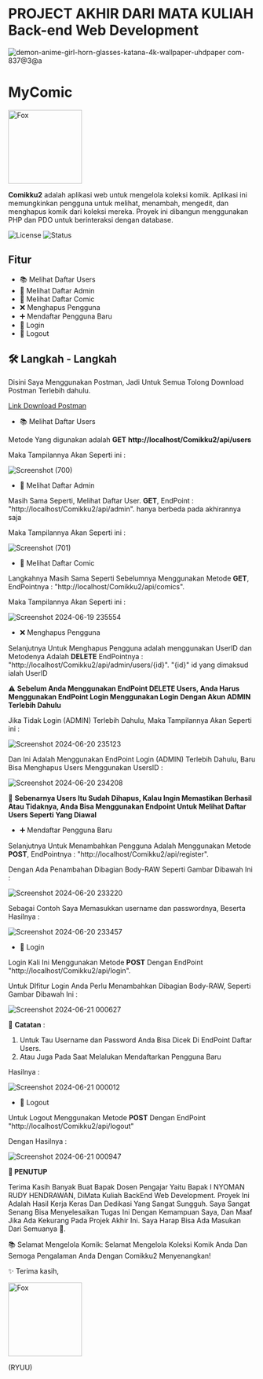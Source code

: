 # PROJECT AKHIR DARI MATA KULIAH Back-end Web Development	

![demon-anime-girl-horn-glasses-katana-4k-wallpaper-uhdpaper com-837@3@a](https://github.com/MAhyarPratama/Comikku2/assets/147960017/a94d93ac-b355-4b43-9b22-35d6dcbd08ee)



#  MyComic

<img src="https://github.com/MAhyarPratama/Comikku2/assets/147960017/0d0adab4-4506-492a-b5a7-84dd2775c3e7" alt="Fox" width="150"> 

**Comikku2** adalah aplikasi web untuk mengelola koleksi komik. Aplikasi ini memungkinkan pengguna untuk melihat, menambah, mengedit, dan menghapus komik dari koleksi mereka. Proyek ini dibangun menggunakan PHP dan PDO untuk berinteraksi dengan database.

![License](https://img.shields.io/badge/license-MIT-blue.svg)
![Status](https://img.shields.io/badge/status-active-green.svg)


## Fitur


- 📚 Melihat Daftar Users
- 👥 Melihat Daftar Admin
- 📖 Melihat Daftar Comic
- ❌ Menghapus Pengguna
- ➕ Mendaftar Pengguna Baru
- 🔑 Login
- 🚪 Logout


## 🛠️ Langkah - Langkah
Disini Saya Menggunakan Postman, Jadi Untuk Semua Tolong Download Postman Terlebih dahulu.

[Link Download Postman](https://www.postman.com/downloads/)



- 📚 Melihat Daftar Users

Metode Yang digunakan adalah **GET** **http://localhost/Comikku2/api/users**

Maka Tampilannya Akan Seperti ini :

![Screenshot (700)](https://github.com/MAhyarPratama/Comikku2/assets/147960017/87704305-22a5-4ff4-a611-f73c945a9df2)



- 👥 Melihat Daftar Admin

Masih Sama Seperti, Melihat Daftar User. **GET**, EndPoint : "http://localhost/Comikku2/api/admin". hanya berbeda pada akhirannya saja

Maka Tampilannya Akan Seperti ini :

![Screenshot (701)](https://github.com/MAhyarPratama/Comikku2/assets/147960017/5630ee85-8f14-4055-9891-ea5f020bb8e7)



- 📖 Melihat Daftar Comic

Langkahnya Masih Sama Seperti Sebelumnya Menggunakan Metode **GET**, EndPointnya : "http://localhost/Comikku2/api/comics".

Maka Tampilannya Akan Seperti ini :

![Screenshot 2024-06-19 235554](https://github.com/MAhyarPratama/Comikku2/assets/147960017/ff960d69-1ca1-48bb-a403-3842892ca3c7)



- ❌ Menghapus Pengguna

Selanjutnya Untuk Menghapus Pengguna adalah menggunakan UserID dan Metodenya Adalah **DELETE** EndPointnya : "http://localhost/Comikku2/api/admin/users/{id}". "{id}" id yang dimaksud ialah UserID

⚠️ **Sebelum Anda Menggunakan EndPoint DELETE Users, Anda Harus Menggunakan EndPoint Login Menggunakan Login Dengan Akun ADMIN Terlebih Dahulu**

Jika Tidak Login (ADMIN) Terlebih Dahulu, Maka Tampilannya Akan Seperti ini :

![Screenshot 2024-06-20 235123](https://github.com/MAhyarPratama/Comikku2/assets/147960017/c7d615e2-b290-48d9-a59b-814bc3ddb269)


Dan Ini Adalah Menggunakan EndPoint Login (ADMIN) Terlebih Dahulu, Baru Bisa Menghapus Users Menggunakan UsersID :

![Screenshot 2024-06-20 234208](https://github.com/MAhyarPratama/Comikku2/assets/147960017/2372467b-74eb-497d-ab4f-9cf09e99c649)

📝 **Sebenarnya Users Itu Sudah Dihapus, Kalau Ingin Memastikan Berhasil Atau Tidaknya, Anda Bisa Menggunakan Endpoint Untuk Melihat Daftar Users Seperti Yang Diawal**



- ➕ Mendaftar Pengguna Baru

Selanjutnya Untuk Menambahkan Pengguna Adalah Menggunakan Metode **POST**, EndPointnya : "http://localhost/Comikku2/api/register".

Dengan Ada Penambahan Dibagian Body-RAW Seperti Gambar Dibawah Ini : 

![Screenshot 2024-06-20 233220](https://github.com/MAhyarPratama/Comikku2/assets/147960017/ad0209fc-7fad-4a38-a8ee-2bea7210ae09)

Sebagai Contoh Saya Memasukkan username dan passwordnya, Beserta Hasilnya :

![Screenshot 2024-06-20 233457](https://github.com/MAhyarPratama/Comikku2/assets/147960017/2c39f8a9-cda1-4425-8493-4a35f1e5cd0c)



- 🔑 Login

Login Kali Ini Menggunakan Metode **POST** Dengan EndPoint "http://localhost/Comikku2/api/login".

Untuk DIfitur Login Anda Perlu Menambahkan Dibagian Body-RAW, Seperti Gambar Dibawah Ini :

![Screenshot 2024-06-21 000627](https://github.com/MAhyarPratama/Comikku2/assets/147960017/23025a76-3d46-4143-a6f2-594f9e1a8c32)

📝 **Catatan** :

  1. Untuk Tau Username dan Password Anda Bisa Dicek Di EndPoint Daftar Users.
  2. Atau Juga Pada Saat Melalukan Mendaftarkan Pengguna Baru

Hasilnya :

![Screenshot 2024-06-21 000012](https://github.com/MAhyarPratama/Comikku2/assets/147960017/701e003e-80c6-4fe6-9519-4967cd7cca91)


- 🚪 Logout

Untuk Logout Menggunakan Metode **POST** Dengan EndPoint "http://localhost/Comikku2/api/logout"

Dengan Hasilnya :

![Screenshot 2024-06-21 000947](https://github.com/MAhyarPratama/Comikku2/assets/147960017/9a5743a3-8966-4b9b-9a72-ceb5cd4f070e)




**🏁 PENUTUP**

Terima Kasih Banyak Buat Bapak Dosen Pengajar Yaitu Bapak I NYOMAN RUDY HENDRAWAN, DiMata Kuliah BackEnd Web Development. Proyek Ini Adalah Hasil Kerja Keras Dan Dedikasi Yang Sangat Sungguh. Saya Sangat Senang Bisa Menyelesaikan Tugas Ini Dengan Kemampuan Saya, Dan Maaf Jika Ada Kekurang Pada Projek Akhir Ini. Saya Harap Bisa Ada Masukan Dari Semuanya 🙏.

📚 Selamat Mengelola Komik: Selamat Mengelola Koleksi Komik Anda Dan Semoga Pengalaman Anda Dengan Comikku2 Menyenangkan!

✨ Terima kasih,

<img src="https://github.com/MAhyarPratama/Comikku2/assets/147960017/0d0adab4-4506-492a-b5a7-84dd2775c3e7" alt="Fox" width="150"> 

(RYUU)

